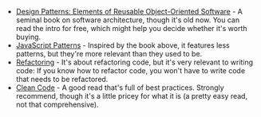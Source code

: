 
* [Design Patterns: Elements of Reusable Object-Oriented Software](http://amzn.to/2fTO4vu) - A seminal book on software architecture, though it's old now. You can read the intro for free, which might help you decide whether it's worth buying.
* [JavaScript Patterns](http://amzn.to/2fPmOn0) - Inspired by the book above, it features less patterns, but they're more relevant than they used to be.
* [Refactoring](http://amzn.to/2fTPuXd) - It's about refactoring code, but it's very relevant to writing code: If you know how to refactor code, you won't have to write code that needs to be refactored.
* [Clean Code](http://amzn.to/2gIYXCb) - A good read that's full of best practices. Strongly recommend, though it's a little pricey for what it is (a pretty easy read, not that comprehensive).